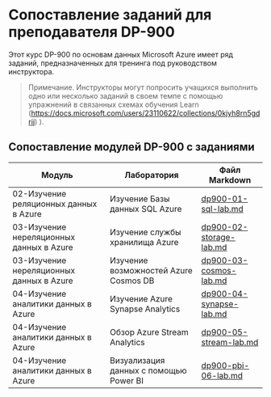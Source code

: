 # <a name="dp-900-trainer-lab-mapping"></a>Сопоставление заданий для преподавателя DP-900

Этот курс DP-900 по основам данных Microsoft Azure имеет ряд заданий, предназначенных для тренинга под руководством инструктора. 

> Примечание. Инструкторы могут попросить учащихся выполнить одно или несколько заданий в своем темпе с помощью упражнений в связанных схемах обучения Learn (https://docs.microsoft.com/users/23110622/collections/0kjyh8rn5gdrjj) ). 

## <a name="dp-900-module-mapping-to-labs"></a>Сопоставление модулей DP-900 с заданиями

| Модуль | Лаборатория | Файл Markdown |
| --- | --- | --- |
| 02-Изучение реляционных данных в Azure | Изучение Базы данных SQL Azure | [dp900-01-sql-lab.md](https://github.com/MicrosoftLearning/DP-900T00A-Azure-Data-Fundamentals/blob/master/Instructions/Labs/dp900-01-sql-lab.md) |
| 03-Изучение нереляционных данных в Azure | Изучение службы хранилища Azure | [dp900-02-storage-lab.md](https://github.com/MicrosoftLearning/DP-900T00A-Azure-Data-Fundamentals/blob/master/Instructions/Labs/dp900-02-storage-lab.md) |
| 03-Изучение нереляционных данных в Azure| Изучение возможностей Azure Cosmos DB  | [dp900-03-cosmos-lab.md](https://github.com/MicrosoftLearning/DP-900T00A-Azure-Data-Fundamentals/blob/master/Instructions/Labs/dp900-03-cosmos-lab.md) |
| 04-Изучение аналитики данных в Azure | Изучение Azure Synapse Analytics | [dp900-04-synapse-lab.md](https://github.com/MicrosoftLearning/DP-900T00A-Azure-Data-Fundamentals/blob/master/Instructions/Labs/dp900-04-synapse-lab.md) |
| 04-Изучение аналитики данных в Azure | Обзор Azure Stream Analytics | [dp900-05-stream-lab.md](https://github.com/MicrosoftLearning/DP-900T00A-Azure-Data-Fundamentals/blob/master/Instructions/Labs/dp900-05-stream-lab.md) |
| 04-Изучение аналитики данных в Azure | Визуализация данных с помощью Power BI | [dp900-pbi-06-lab.md](https://github.com/MicrosoftLearning/DP-900T00A-Azure-Data-Fundamentals/blob/master/Instructions/Labs/dp900-pbi-06-lab.md) |
